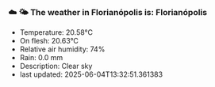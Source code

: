 ### ☁️ 🌤️  The weather in Florianópolis is: Florianópolis

- Temperature: 20.58°C
- On flesh: 20.63°C
- Relative air humidity: 74%
- Rain: 0.0 mm
- Description: Clear sky
- last updated: 2025-06-04T13:32:51.361383
